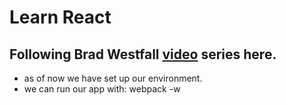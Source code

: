 # Learn React


## Following Brad Westfall [video](https://www.youtube.com/watch?v=ZkSV5IUqHMM&list=PLMve8qV_h5E8YuaoKG34145IuLRatslPU) series here. 

- as of now we have set up our environment.
- we can run our app with: webpack -w